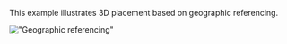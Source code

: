 This example illustrates 3D placement based on geographic referencing.

!["Geographic referencing"](../../figures/examples/geoReference_Tessellation_GK_V1.png "Figure 1 &mdash; Geographic referencing")